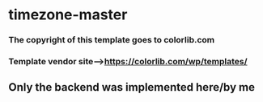# timezone-master
### The copyright of this template goes to colorlib.com
### Template vendor site-->https://colorlib.com/wp/templates/
## Only the backend was implemented here/by me
